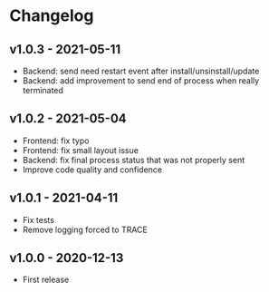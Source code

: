 # Changelog

## v1.0.3 - 2021-05-11

* Backend: send need restart event after install/unsinstall/update
* Backend: add improvement to send end of process when really terminated

## v1.0.2 - 2021-05-04

* Frontend: fix typo
* Frontend: fix small layout issue
* Backend: fix final process status that was not properly sent
* Improve code quality and confidence

## v1.0.1 - 2021-04-11

* Fix tests
* Remove logging forced to TRACE

## v1.0.0 - 2020-12-13

* First release

